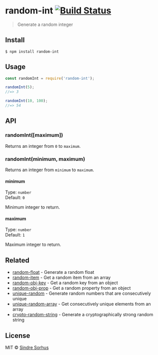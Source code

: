 # random-int [![Build Status](https://travis-ci.org/sindresorhus/random-int.svg?branch=master)](https://travis-ci.org/sindresorhus/random-int)

> Generate a random integer


## Install

```
$ npm install random-int
```


## Usage

```js
const randomInt = require('random-int');

randomInt(5);
//=> 3

randomInt(10, 100);
//=> 54
```


## API

### randomInt([maximum])

Returns an integer from `0` to `maximum`.

### randomInt(minimum, maximum)

Returns an integer from `minimum` to `maximum`.

#### minimum

Type: `number`<br>
Default: `0`

Minimum integer to return.

#### maximum

Type: `number`<br>
Default: `1`

Maximum integer to return.


## Related

- [random-float](https://github.com/sindresorhus/random-float) - Generate a random float
- [random-item](https://github.com/sindresorhus/random-item) - Get a random item from an array
- [random-obj-key](https://github.com/sindresorhus/random-obj-key) - Get a random key from an object
- [random-obj-prop](https://github.com/sindresorhus/random-obj-prop) - Get a random property from an object
- [unique-random](https://github.com/sindresorhus/unique-random) - Generate random numbers that are consecutively unique
- [unique-random-array](https://github.com/sindresorhus/unique-random-array) - Get consecutively unique elements from an array
- [crypto-random-string](https://github.com/sindresorhus/crypto-random-string) - Generate a cryptographically strong random string


## License

MIT © [Sindre Sorhus](https://sindresorhus.com)
